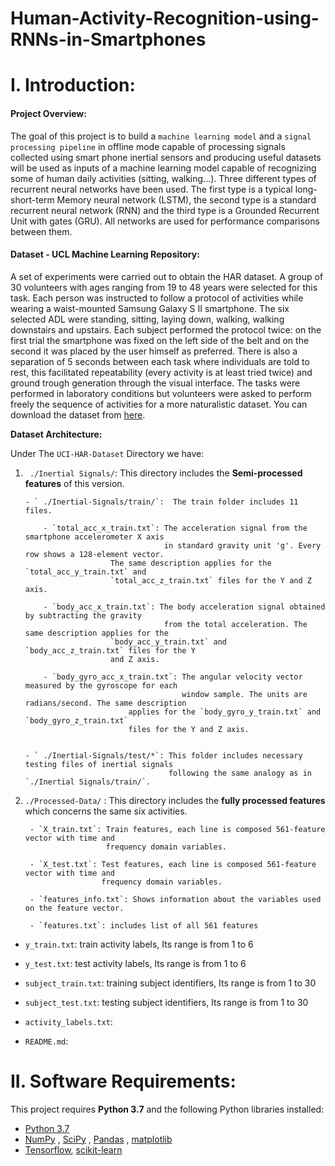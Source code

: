 # Human-Activity-Recognition-using-RNNs-in-Smartphones

# I.  Introduction:

#### Project Overview:
The goal of this project is to build a `machine learning model` and a `signal processing pipeline` in offline mode capable of processing signals collected using smart phone inertial sensors and producing useful datasets will be used as inputs of a machine learning model capable of recognizing some of human daily activities (sitting, walking...). Three different types of recurrent neural networks have been used. The first type is a typical long-short-term Memory neural network (LSTM), the second type is a standard recurrent neural network (RNN) and the third type is a Grounded Recurrent Unit with gates (GRU). All networks are used for performance comparisons between them. 

#### Dataset - UCL Machine Learning Repository:
A set of experiments were carried out to obtain the HAR dataset. A group of 30 volunteers with ages ranging from 19 to 48 years were selected for this task. Each person was instructed to follow a protocol of activities while wearing a waist-mounted Samsung Galaxy S II smartphone. The six selected ADL were standing, sitting, laying down, walking, walking downstairs and upstairs. Each subject performed the protocol twice: on the first trial the smartphone was fixed on the left side of the belt and on the second it was placed by the user himself as preferred. There is also a separation of 5 seconds between each task where individuals are told to rest, this facilitated repeatability (every activity is at least tried twice) and ground trough generation through the visual interface. The tasks were performed in laboratory conditions but volunteers were asked to perform freely the sequence of activities for a more naturalistic dataset. You can download the dataset from [here](https://archive.ics.uci.edu/ml/datasets/Human+Activity+Recognition+Using+Smartphones).

**Dataset Architecture:** 

Under The `UCI-HAR-Dataset` Directory we have:
 
 1. ` ./Inertial Signals/`: This directory includes the **Semi-processed features** of this version.


		- ` ./Inertial-Signals/train/`:  The train folder includes 11 files.

			- `total_acc_x_train.txt`: The acceleration signal from the smartphone accelerometer X axis 
			                           in standard gravity unit 'g'. Every row shows a 128-element vector.
						   The same description applies for the `total_acc_y_train.txt` and                    
						   `total_acc_z_train.txt` files for the Y and Z axis. 

			- `body_acc_x_train.txt`: The body acceleration signal obtained by subtracting the gravity 
			                           from the total acceleration. The same description applies for the
						   `body_acc_y_train.txt` and `body_acc_z_train.txt` files for the Y 
						   and Z axis.

			- `body_gyro_acc_x_train.txt`: The angular velocity vector measured by the gyroscope for each
			                               window sample. The units are radians/second. The same description 
						       applies for the `body_gyro_y_train.txt` and `body_gyro_z_train.txt`
						       files for the Y and Z axis. 


		- ` ./Inertial-Signals/test/*`: This folder includes necessary testing files of inertial signals 
		                                following the same analogy as in `./Inertial Signals/train/`.



2. `./Processed-Data/` : This directory includes the **fully processed features** which concerns the same six activities. 


		- `X_train.txt`: Train features, each line is composed 561-feature vector with time and 
		                 frequency domain variables.

		- `X_test.txt`: Test features, each line is composed 561-feature vector with time and 
		                frequency domain variables.
				
		- `features_info.txt`: Shows information about the variables used on the feature vector.

		- `features.txt`: includes list of all 561 features


- `y_train.txt`: train activity labels, Its range is from 1 to 6

- `y_test.txt`: test activity labels, Its range is from 1 to 6

- `subject_train.txt`: training subject identifiers, Its range is from 1 to 30

- `subject_test.txt`: testing subject identifiers, Its range is from 1 to 30

- `activity_labels.txt`:

- `README.md`:

# II. Software Requirements:
This project requires **Python 3.7** and the following Python libraries installed:
- [Python 3.7](https://www.python.org/downloads/) 
- [NumPy](http://www.numpy.org/)  , [SciPy](https://www.scipy.org/) , [Pandas](https://pandas.pydata.org/) , [matplotlib](http://matplotlib.org/)
- [Tensorflow](https://www.tensorflow.org), [scikit-learn](http://scikit-learn.org/stable/)
